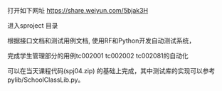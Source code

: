 打开如下网址 https://share.weiyun.com/5bjak3H

进入sproject 目录

根据接口文档和测试用例文档, 使用RF和Python开发自动测试系统，

完成学生管理部分的用例tc002001 tc002002 tc002081的自动化 

可以在当天课程代码(spj04.zip) 的基础上完成，其中测试库的实现可以参考pylib/SchoolClassLib.py。

